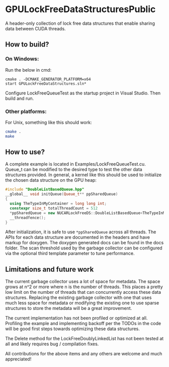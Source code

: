 # GPULockFreeDataStructuresPublic
A header-only collection of lock free data structures that enable sharing data between CUDA threads.

## How to build?
### On Windows:
Run the below in cmd:
```
cmake . -DCMAKE_GENERATOR_PLATFORM=x64
start GPULockFreeDataStructures.sln*
```
Configure LockFreeQueueTest as the startup project in Visual Studio. Then build and run.

### Other platforms:
For Unix, something like this should work:
```bash
cmake .
make
```
## How to use?
A complete example is located in Examples/LockFreeQueueTest.cu. Queue_t can be modified to the desired type to test the other data structures provided. In general, a kernel like this should be used to initialize the chosen data structure on the GPU heap:

```c++
#include "DoubleListBasedQueue.hpp"
__global__ void initQueue(Queue_t** ppSharedQueue)
{
  using TheTypeInMyContainer = long long int;
  constexpr size_t totalThreadCount = 512
  *ppSharedQueue = new NUCARLockFreeDS::DoubleListBasedQueue<TheTypeInMyContainer, totalThreadCount>();
  __threadfence();
}
```

After initialization, it is safe to use ```*ppSharedQueue``` across all threads. The APIs for each data structure are documented in the headers and have markup for doxygen. The doxygen generated docs can be found in the docs folder. The scan threshold used by the garbage collector can be configured via the optional third template parameter to tune performance.

## Limitations and future work
The current garbage collector uses a lot of space for metadata. The space grows at n^2 or more where n is the number of threads. This places a pretty low limit on the number of threads that can concurrently access these data structures. Replacing the existing garbage collector with one that uses much less space for metadata or modifying the existing one to use sparse structures to store the metadata will be a great improvement. 

The current implementation has not been profiled or optimized at all. Profiling the example and implementing backoff per the TODOs in the code will be good first steps towards optimizing these data structures.

The Delete method for the LockFreeDoublyLinkedList has not been tested at all and likely requires bug / compilation fixes.

All contributions for the above items and any others are welcome and much appreciated!
